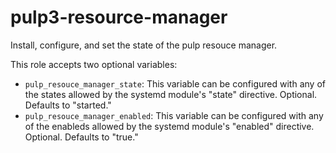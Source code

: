 pulp3-resource-manager
=============

Install, configure, and set the state of the pulp resouce manager.

This role accepts two optional variables:

- `pulp_resouce_manager_state`:
  This variable can be configured with any of the states allowed by the systemd
  module's "state" directive. Optional. Defaults to "started."
- `pulp_resouce_manager_enabled`:
  This variable can be configured with any of the enableds allowed by the
  systemd module's "enabled" directive. Optional. Defaults to "true."

